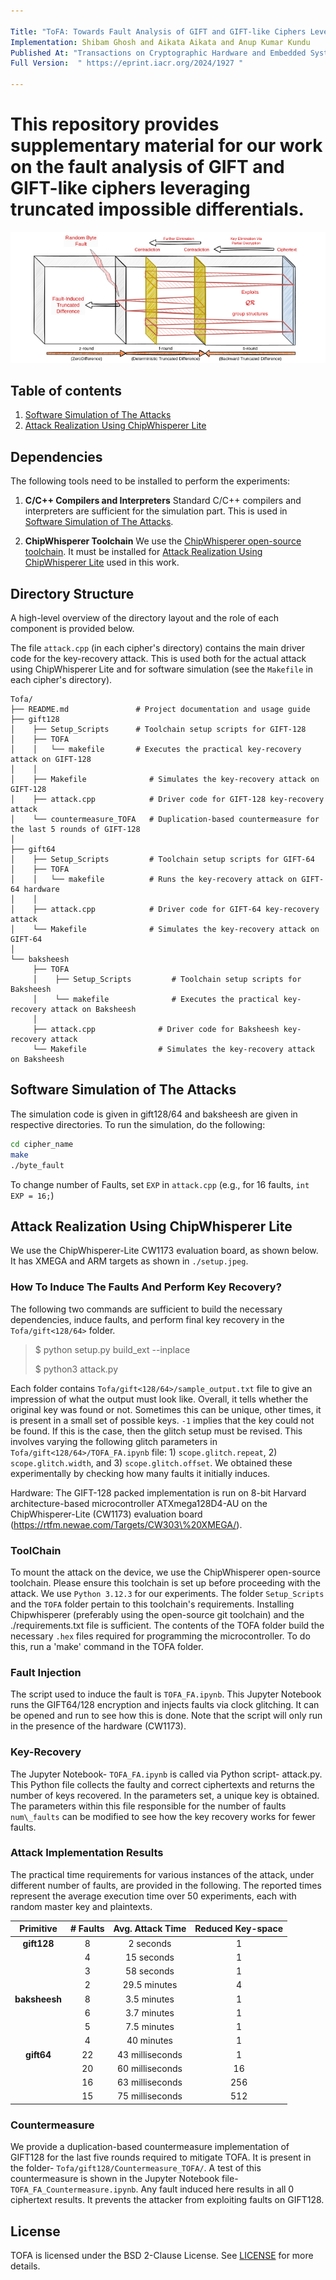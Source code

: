 ```yaml
---

Title: "ToFA: Towards Fault Analysis of GIFT and GIFT-like Ciphers Leveraging Truncated Impossible Differentials"
Implementation: Shibam Ghosh and Aikata Aikata and Anup Kumar Kundu
Published At: "Transactions on Cryptographic Hardware and Embedded Systems (CHES) Volume 2025 Issue 3"
Full Version:  " https://eprint.iacr.org/2024/1927 "

---
```

This repository provides supplementary material for our work on the fault analysis of **GIFT** and **GIFT-like** ciphers leveraging truncated impossible differentials.
=========================================================

<p align="center">
  <img src="fig/tofa.png" />
</p>

## Table of contents

1. [Software Simulation of The Attacks](#simulation)
1. [Attack Realization Using ChipWhisperer Lite](#fault)
&nbsp;

## Dependencies

The following tools need to be installed to perform the experiments:

1. **C/C++ Compilers and Interpreters**
   Standard C/C++ compilers and interpreters are sufficient for the simulation part.
   This is used in [Software Simulation of The Attacks](#software-simulation-of-the-attacks).

2. **ChipWhisperer Toolchain**
   We use the [ChipWhisperer open-source toolchain](https://github.com/newaetech/chipwhisperer).
   It must be installed for [Attack Realization Using ChipWhisperer Lite](#attack-realization-using-chipwhisperer-lite) used in this work.

## Directory Structure  

A high-level overview of the directory layout and the role of each component is provided below.

The file `attack.cpp` (in each cipher's directory) contains the main driver code for the key-recovery attack.
This is used both for the actual attack using ChipWhisperer Lite and for software simulation (see the `Makefile` in each cipher's directory).

```
Tofa/
├── README.md               # Project documentation and usage guide
├── gift128
│    ├── Setup_Scripts      # Toolchain setup scripts for GIFT-128
│    ├── TOFA
│    │   └── makefile       # Executes the practical key-recovery attack on GIFT-128
│    │
│    ├── Makefile              # Simulates the key-recovery attack on GIFT-128
│    ├── attack.cpp            # Driver code for GIFT-128 key-recovery attack
│    └── countermeasure_TOFA   # Duplication-based countermeasure for the last 5 rounds of GIFT-128
│
├── gift64
│    ├── Setup_Scripts         # Toolchain setup scripts for GIFT-64
│    ├── TOFA
│    │   └── makefile          # Runs the key-recovery attack on GIFT-64 hardware
│    │
│    ├── attack.cpp            # Driver code for GIFT-64 key-recovery attack
│    └── Makefile              # Simulates the key-recovery attack on GIFT-64
│
└── baksheesh
     ├── TOFA
     │    ├── Setup_Scripts         # Toolchain setup scripts for Baksheesh
     │    └── makefile              # Executes the practical key-recovery attack on Baksheesh
     │
     ├── attack.cpp              # Driver code for Baksheesh key-recovery attack
     └── Makefile                # Simulates the key-recovery attack on Baksheesh
```

## Software Simulation of The Attacks
The simulation code is given in gift128/64 and baksheesh are given in respective directories.
To run the simulation, do the following:
```bash
cd cipher_name
make
./byte_fault
```
To change number of Faults, set `EXP` in `attack.cpp` (e.g., for 16 faults, `int EXP = 16;`)

## Attack Realization Using ChipWhisperer Lite

We use the ChipWhisperer-Lite  CW1173  evaluation board, as shown below. It has XMEGA and ARM targets as shown in `./setup.jpeg`.

 <!-- <div  align="center"><img  src="./setup.jpeg"  width="400"  height="200"></div> -->

### How To Induce The Faults And Perform Key Recovery?
The following two commands are sufficient to build the necessary dependencies, induce faults, and perform final key recovery in the `Tofa/gift<128/64>` folder.

> $ python setup.py build_ext --inplace
> 
> $ python3 attack.py

Each folder contains `Tofa/gift<128/64>/sample_output.txt` file to give an impression of what the output must look like. Overall, it tells whether the original key was found or not. Sometimes this can be unique, other times, it is present in a small set of possible keys. `-1` implies that the key could not be found. If this is the case, then the glitch setup must be revised. This involves varying the following glitch parameters in `Tofa/gift<128/64>/TOFA_FA.ipynb` file: 1) `scope.glitch.repeat`, 2) `scope.glitch.width`, and 3) `scope.glitch.offset`. We obtained these experimentally by checking how many faults it initially induces.


Hardware: The GIFT-128 packed implementation is run on 8-bit Harvard architecture-based microcontroller ATXmega128D4-AU on the ChipWhisperer-Lite (CW1173) evaluation board (https://rtfm.newae.com/Targets/CW303\%20XMEGA/). 

### ToolChain 
To mount the attack on the device, we use the ChipWhisperer open-source toolchain. Please ensure this toolchain is set up before proceeding with the attack. We use `Python 3.12.3` for our experiments. The folder `Setup_Scripts` and the `TOFA` folder pertain to this toolchain's requirements. Installing Chipwhisperer (preferably using the open-source git toolchain) and the ./requirements.txt file is sufficient. The contents of the TOFA folder build the necessary `.hex` files required for programming the microcontroller. To do this, run a 'make' command in the TOFA folder.

### Fault Injection 
The script used to induce the fault is `TOFA_FA.ipynb`. This Jupyter Notebook runs the GIFT64/128 encryption and injects faults via clock glitching. It can be opened and run to see how this is done. Note that the script will only run in the presence of the hardware (CW1173). 

### Key-Recovery 
The Jupyter Notebook- `TOFA_FA.ipynb` is called via Python script- attack.py. This Python file collects the faulty and correct ciphertexts and returns the number of keys recovered. In the parameters set, a unique key is obtained. The parameters within this file responsible for the number of faults `num\_faults` can be modified to see how the key recovery works for fewer faults.

### Attack Implementation Results
The practical time requirements for various instances of the attack, under different number of faults, are provided in the following.
The reported times represent the average execution time over 50 experiments, each with random master key and plaintexts.

| Primitive   | # Faults | Avg. Attack Time  | Reduced Key-space |
|:-----------:|:--------:|:-----------------:|:-----------------:|
| **gift128** |    8     |    2 seconds      |         1         |
|             |    4     |   15 seconds      |         1         |
|             |    3     |   58 seconds      |         1         |
|             |    2     |  29.5 minutes     |         4         |
| **baksheesh**|    8     |   3.5 minutes     |         1         |
|             |    6     |   3.7 minutes     |         1         |
|             |    5     |   7.5 minutes     |         1         |
|             |    4     |   40 minutes      |         1         |
| **gift64** |   22     |  43 milliseconds  |         1         |
|             |   20     |  60 milliseconds  |        16         |
|             |   16     |  63 milliseconds  |       256         |
|             |   15     |  75 milliseconds  |       512         |

### Countermeasure

We provide a duplication-based countermeasure implementation of GIFT128 for the last five rounds required to mitigate TOFA. It is present in the folder- `Tofa/gift128/Countermeasure_TOFA/`. A test of this countermeasure is shown in the Jupyter Notebook file- `TOFA_FA_Countermeasure.ipynb`. Any fault induced here results in all 0 ciphertext results. It prevents the attacker from exploiting faults on GIFT128.

## License

TOFA is licensed under the BSD 2-Clause License. See [LICENSE](LICENSE) for more details.

<br />
<br />
